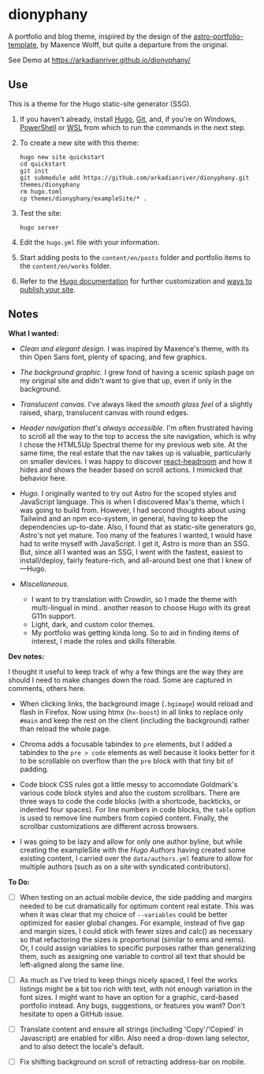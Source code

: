 # dionyphany

A portfolio and blog theme, inspired by the design of the
[astro-portfolio-template](https://astro.build/themes/details/maewolff-portfolio-template/),
by Maxence Wolff, but quite a departure from the original.

See Demo at https://arkadianriver.github.io/dionyphany/

## Use

This is a theme for the Hugo static-site generator (SSG).

1. If you haven't already, install [Hugo](https://gohugo.io/installation/),
   [Git](https://git-scm.com/book/en/v2/Getting-Started-Installing-Git),
   and, if you're on Windows,
   [PowerShell](https://learn.microsoft.com/en-us/powershell/scripting/install/installing-powershell-on-windows)
   or [WSL](https://learn.microsoft.com/en-us/windows/wsl/install)
   from which to run the commands in the next step.
1. To create a new site with this theme:
   
       hugo new site quickstart
       cd quickstart
       git init
       git submodule add https://github.com/arkadianriver/dionyphany.git themes/dionyphany
       rm hugo.toml
       cp themes/dionyphany/exampleSite/* .
1. Test the site:
   
       hugo server
1. Edit the `hugo.yml` file with your information.
1. Start adding posts to the `content/en/posts` folder and
   portfolio items to the `content/en/works` folder.
1. Refer to the
   [Hugo documentation](https://gohugo.io/documentation/)
   for further customization and
   [ways to publish your site](https://gohugo.io/categories/hosting-and-deployment/).

## Notes

**What I wanted:**

- _Clean and elegant design._
  I was inspired by Maxence's theme,
  with its thin Open Sans font, plenty of spacing, and few graphics.

- _The background graphic._
  I grew fond of having a scenic splash page on my original site
  and didn't want to give that up, even if only in the background.

- _Translucent canvas._
  I've always liked the _smooth glass feel_ of a slightly raised,
  sharp, translucent canvas with round edges.

- _Header navigation that's always accessible._
  I'm often frustrated having to scroll all the way to the top to access the site navigation,
  which is why I chose the HTML5Up Spectral theme for my previous web site.
  At the same time, the real estate that the nav takes up is valuable,
  particularly on smaller devices.
  I was happy to discover [react-headroom](https://kyleamathews.github.io/react-headroom/)
  and how it hides and shows the header based on scroll actions.
  I mimicked that behavior here.

- _Hugo._
  I originally wanted to try out Astro for the scoped styles and JavaScript language.
  This is when I discovered Max's theme, which I was going to build from.
  However, I had second thoughts about using Tailwind and an npm eco-system,
  in general, having to keep the dependencies up-to-date.
  Also, I found that as static-site generators go, Astro's not yet mature.
  Too many of the features I wanted, I would have had to write myself with JavaScript.
  I get it, Astro is more than an SSG. But, since all I wanted was an SSG,
  I went with the fastest, easiest to install/deploy, fairly feature-rich, and all-around
  best one that I knew of&mdash;Hugo.

- _Miscellaneous._
  - I want to try translation with Crowdin, so I made the theme with multi-lingual in mind..
  another reason to choose Hugo with its great G11n support.
  - Light, dark, and custom color themes.
  - My portfolio was getting kinda long. So to aid in finding items of interest,
  I made the roles and skills filterable.

**Dev notes:**

I thought it useful to keep track of why a few things are the way they are
should I need to make changes down the road.
Some are captured in comments, others here.

- When clicking links, the background image (`.bgimage`) would reload and flash in Firefox.
  Now using htmx (`hx-boost`) in all links to replace only `#main` and keep the rest on
  the client (including the background) rather than reload the whole page.

- Chroma adds a focusable tabindex to `pre` elements, but I added a tabindex to the `pre > code`
  elements as well because it looks better for it to be scrollable on overflow than the `pre` block
  with that tiny bit of padding.

- Code block CSS rules got a little messy to accomodate Goldmark's various code block styles
  and also the custom scrollbars.
  There are three ways to code the code blocks (with a shortcode, backticks, or indented four spaces).
  For line numbers in code blocks, the `table` option is used to remove line numbers from copied content.
  Finally, the scrollbar customizations are different across browsers.
  
- I was going to be lazy and allow for only one author byline, but while creating the exampleSite with
  the _Hugo Authors_ having created some existing content, I carried over the `data/authors.yml` feature to
  allow for multiple authors (such as on a site with syndicated contributors).

**To Do:**

- [ ] When testing on an actual mobile device, the side padding and margins
  needed to be cut dramatically for optimum content real estate.
  This was when it was clear that my choice of `--variables` could be better
  optimized for easier global changes. For example, instead of five gap and
  margin sizes, I could stick with fewer sizes and calc() as necessary so that
  refactoring the sizes is proportional (similar to ems and rems). Or, I could
  assign variables to specific purposes rather than generalizing them, such as
  assigning one variable to control all text that should be left-aligned along
  the same line.

- [ ] As much as I've tried to keep things nicely spaced,
  I feel the works listings might be a bit too rich with text, with not enough
  variation in the font sizes.
  I might want to have an option for a graphic, card-based portfolio instead.
  Any bugs, suggestions, or features you want? Don't hesitate to open a GitHub issue.

- [ ] Translate content and ensure all strings
  (including 'Copy'/'Copied' in Javascript) are enabled for xl8n.
  Also need a drop-down lang selector, and to also detect the locale's default.

- [ ] Fix shifting background on scroll of retracting address-bar on mobile.
